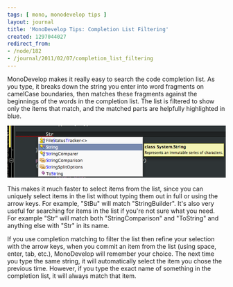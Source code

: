 ```yaml
---
tags: [ mono, monodevelop tips ]
layout: journal
title: 'MonoDevelop Tips: Completion List Filtering'
created: 1297044027
redirect_from:
- /node/182
- /journal/2011/02/07/completion_list_filtering
---
```

MonoDevelop makes it really easy to search the code completion list. As you
type, it breaks down the string you enter into word fragments on camelCase
boundaries, then matches these fragments against the beginnings of the words in
the completion list. The list is filtered to show only the items that match, and
the matched parts are helpfully highlighted in blue.<!--break-->

![Completion list filtering](/files/images/md-tips/completion-matching.png)

This makes it much faster to select items from the list, since you can uniquely
select items in the list without typing them out in full or using the arrow
keys. For example, "StBu" will match "StringBuilder". It's also very useful for
searching for items in the list if you're not sure what you need. For example
"Str" will match both "StringComparison" and "ToString" and anything else with
"Str" in its name.

If you use completion matching to filter the list then refine your selection
with the arrow keys, when you commit an item from the list (using space, enter,
tab, etc.), MonoDevelop will remember your choice. The next time you type the
same string, it will automatically select the item you chose the previous time.
However, if you type the exact name of something in the completion list, it will
always match that item.

